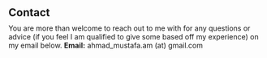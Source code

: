 <h1 id="contact"></h1>

<h2 style="margin: 60px 0px 10px;">Contact</h2>
You are more than welcome to reach out to me with for any questions or advice (if you feel I am qualified to give some based off my experience) on my email below. 
<strong>Email:</strong> <email>ahmad_mustafa.am (at) gmail.com</email>
